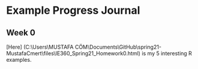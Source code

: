 # Example Progress Journal

## Week 0 

[Here] (C:\Users\MUSTAFA CÖM\Documents\GitHub\spring21-MustafaCmert\files\IE360_Spring21_Homework0.html) is my 5 interesting R examples.